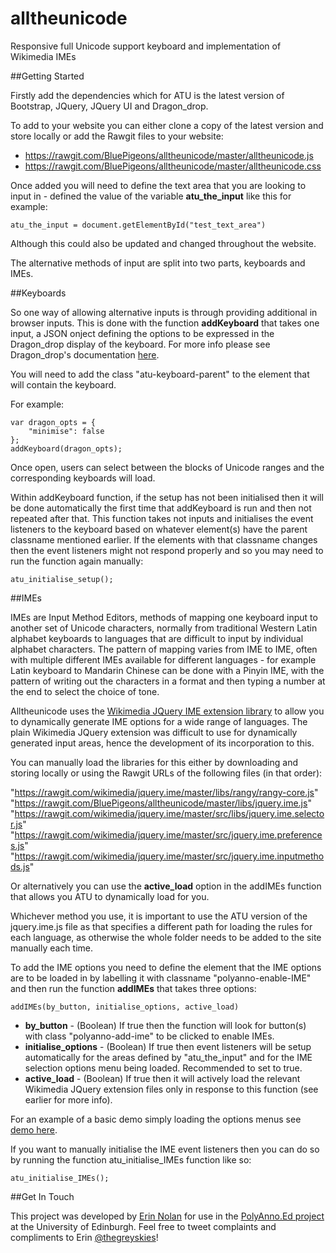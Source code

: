 # alltheunicode
Responsive full Unicode support keyboard and implementation of Wikimedia IMEs

##Getting Started

Firstly add the dependencies which for ATU is the latest version of Bootstrap, JQuery, JQuery UI and Dragon_drop.

To add to your website you can either clone a copy of the latest version and store locally or add the Rawgit files to your website:
 - https://rawgit.com/BluePigeons/alltheunicode/master/alltheunicode.js
 - https://rawgit.com/BluePigeons/alltheunicode/master/alltheunicode.css

Once added you will need to define the text area that you are looking to input in - defined the value of the variable **atu_the_input** like this for example:
```
atu_the_input = document.getElementById("test_text_area")
```
Although this could also be updated and changed throughout the website.

The alternative methods of input are split into two parts, keyboards and IMEs.

##Keyboards

So one way of allowing alternative inputs is through providing additional in browser inputs. This is done with the function **addKeyboard** that takes one input, a JSON onject defining the options to be expressed in the Dragon_drop display of the keyboard. For more info please see Dragon_drop's documentation [here](https://github.com/BluePigeons/dragon_drop).

You will need to add the class "atu-keyboard-parent" to the element that will contain the keyboard.

For example:
```
var dragon_opts = {
	"minimise": false
};
addKeyboard(dragon_opts);
```

Once open, users can select between the blocks of Unicode ranges and the corresponding keyboards will load.

Within addKeyboard function, if the setup has not been initialised then it will be done automatically the first time that addKeyboard is run and then not repeated after that. This function takes not inputs and initialises the event listeners to the keyboard based on whatever element(s) have the parent classname mentioned earlier. If the elements with that classname changes then the event listeners might not respond properly and so you may need to run the function again manually:

```
atu_initialise_setup();
```

##IMEs

IMEs are Input Method Editors, methods of mapping one keyboard input to another set of Unicode characters, normally from traditional Western Latin alphabet keyboards to languages that are difficult to input by individual alphabet characters. The pattern of mapping varies from IME to IME, often with multiple different IMEs available for different languages - for example Latin keyboard to Mandarin Chinese can be done with a Pinyin IME, with the pattern of writing out the characters in a format and then typing a number at the end to select the choice of tone.

Alltheunicode uses the [Wikimedia JQuery IME extension library](https://github.com/wikimedia/jquery.ime) to allow you to dynamically generate IME options for a wide range of languages. The plain Wikimedia JQuery extension was difficult to use for dynamically generated input areas, hence the development of its incorporation to this.

You can manually load the libraries for this either by downloading and storing locally or using the Rawgit URLs of the following files (in that order):

"https://rawgit.com/wikimedia/jquery.ime/master/libs/rangy/rangy-core.js"
"https://rawgit.com/BluePigeons/alltheunicode/master/libs/jquery.ime.js"
"https://rawgit.com/wikimedia/jquery.ime/master/src/libs/jquery.ime.selector.js"
"https://rawgit.com/wikimedia/jquery.ime/master/src/jquery.ime.preferences.js"
"https://rawgit.com/wikimedia/jquery.ime/master/src/jquery.ime.inputmethods.js"

Or alternatively you can use the **active_load** option in the addIMEs function that allows you ATU to dynamically load for you.

Whichever method you use, it is important to use the ATU version of the jquery.ime.js file as that specifies a different path for loading the rules for each language, as otherwise the whole folder needs to be added to the site manually each time.

To add the IME options you need to define the element that the IME options are to be loaded in by labelling it with classname "polyanno-enable-IME" and then run the function **addIMEs** that takes three options:

```
addIMEs(by_button, initialise_options, active_load)
```
 - **by_button** - (Boolean) If true then the function will look for button(s) with class "polyanno-add-ime" to be clicked to enable IMEs.
 - **initialise_options** - (Boolean) If true then event listeners will be setup automatically for the areas defined by "atu_the_input" and for the IME selection options menu being loaded. Recommended to set to true.
 - **active_load** - (Boolean) If true then it will actively load the relevant Wikimedia JQuery extension files only in response to this function (see earlier for more info).

For an example of a basic demo simply loading the options menus see [demo here](#).

If you want to manually initialise the IME event listeners then you can do so by running the function atu_initialise_IMEs function like so:

```
atu_initialise_IMEs();
```

##Get In Touch

This project was developed by [Erin Nolan](https://github.com/BluePigeons) for use in the [PolyAnno.Ed project](#) at the University of Edinburgh. Feel free to tweet complaints and compliments to Erin [@thegreyskies](https://twitter.com/TheGreySkies)!


